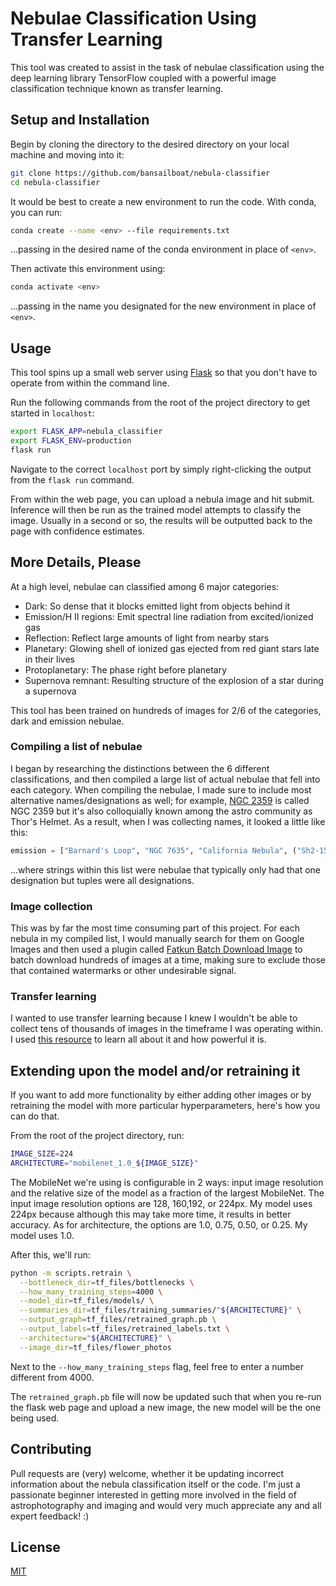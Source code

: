 # Nebulae Classification Using Transfer Learning

This tool was created to assist in the task of nebulae classification using the deep learning library TensorFlow coupled with a powerful image classification technique known as transfer learning.

## Setup and Installation

Begin by cloning the directory to the desired directory on your local machine and moving into it:
```bash
git clone https://github.com/bansailboat/nebula-classifier
cd nebula-classifier
```

It would be best to create a new environment to run the code. With conda, you can run:
```bash
conda create --name <env> --file requirements.txt
```
...passing in the desired name of the conda environment in place of `<env>`.

Then activate this environment using:
```bash
conda activate <env>
```
...passing in the name you designated for the new environment in place of `<env>`.

## Usage

This tool spins up a small web server using [Flask](http://flask.pocoo.org/) so that you don't have to operate from within the command line.

Run the following commands from the root of the project directory to get started in `localhost`:
```bash
export FLASK_APP=nebula_classifier
export FLASK_ENV=production
flask run
```

Navigate to the correct `localhost` port by simply right-clicking the output from the `flask run` command.

From within the web page, you can upload a nebula image and hit submit. Inference will then be run as the trained model attempts to classify the image. Usually in a second or so, the results will be outputted back to the page with confidence estimates.

## More Details, Please

At a high level, nebulae can classified among 6 major categories:
- Dark: So dense that it blocks emitted light from objects behind it
- Emission/H II regions: Emit spectral line radiation from excited/ionized gas
- Reflection: Reflect large amounts of light from nearby stars
- Planetary: Glowing shell of ionized gas ejected from red giant stars late in their lives
- Protoplanetary: The phase right before planetary
- Supernova remnant: Resulting structure of the explosion of a star during a supernova

This tool has been trained on hundreds of images for 2/6 of the categories, dark and emission nebulae.

### Compiling a list of nebulae

I began by researching the distinctions between the 6 different classifications, and then compiled a large list of actual nebulae that fell into each category. When compiling the nebulae, I made sure to include most alternative names/designations as well; for example, [NGC 2359](https://en.wikipedia.org/wiki/NGC_2359) is called NGC 2359 but it's also colloquially known among the astro community as Thor's Helmet. As a result, when I was collecting names, it looked a little like this:

```python
emission = ["Barnard's Loop", "NGC 7635", "California Nebula", ("Sh2-155", "Sharpless 155", "S155", "Cave Nebula"), ... ]
```
...where strings within this list were nebulae that typically only had that one designation but tuples were all designations.

### Image collection

This was by far the most time consuming part of this project. For each nebula in my compiled list, I would manually search for them on Google Images and then used a plugin called [Fatkun Batch Download Image](https://chrome.google.com/webstore/detail/fatkun-batch-download-ima/nnjjahlikiabnchcpehcpkdeckfgnohf) to batch download hundreds of images at a time, making sure to exclude those that contained watermarks or other undesirable signal.

### Transfer learning

I wanted to use transfer learning because I knew I wouldn't be able to collect tens of thousands of images in the timeframe I was operating within. I used [this resource](https://codelabs.developers.google.com/codelabs/tensorflow-for-poets/?utm_campaign=chrome_series_machinelearning_063016&utm_source=gdev&utm_medium=yt-desc#0) to learn all about it and how powerful it is.

## Extending upon the model and/or retraining it

If you want to add more functionality by either adding other images or by retraining the model with more particular hyperparameters, here's how you can do that.

From the root of the project directory, run:

```bash
IMAGE_SIZE=224
ARCHITECTURE="mobilenet_1.0_${IMAGE_SIZE}"
```

The MobileNet we're using is configurable in 2 ways: input image resolution and the relative size of the model as a fraction of the largest MobileNet. The input image resolution options are 128, 160,192, or 224px. My model uses 224px because although this may take more time, it results in better accuracy. As for architecture, the options are 1.0, 0.75, 0.50, or 0.25. My model uses 1.0.

After this, we'll run:

```bash
python -m scripts.retrain \
  --bottleneck_dir=tf_files/bottlenecks \
  --how_many_training_steps=4000 \
  --model_dir=tf_files/models/ \
  --summaries_dir=tf_files/training_summaries/"${ARCHITECTURE}" \
  --output_graph=tf_files/retrained_graph.pb \
  --output_labels=tf_files/retrained_labels.txt \
  --architecture="${ARCHITECTURE}" \
  --image_dir=tf_files/flower_photos
```

Next to the `--how_many_training_steps` flag, feel free to enter a number different from 4000.

The `retrained_graph.pb` file will now be updated such that when you re-run the flask web page and upload a new image, the new model will be the one being used.

## Contributing

Pull requests are (very) welcome, whether it be updating incorrect information about the nebula classification itself or the code. I'm just a passionate beginner interested in getting more involved in the field of astrophotography and imaging and would very much appreciate any and all expert feedback! :)

## License
[MIT](https://choosealicense.com/licenses/mit/)